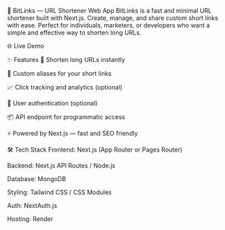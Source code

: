 🚀 BitLinks — URL Shortener Web App
BitLinks is a fast and minimal URL shortener built with Next.js. Create, manage, and share custom short links with ease. Perfect for individuals, marketers, or developers who want a simple and effective way to shorten long URLs.

🌐 Live Demo


✨ Features
🔗 Shorten long URLs instantly

🧠 Custom aliases for your short links

📈 Click tracking and analytics (optional)

👥 User authentication (optional)

📦 API endpoint for programmatic access

⚡ Powered by Next.js — fast and SEO friendly

🛠️ Tech Stack
Frontend: Next.js (App Router or Pages Router)

Backend: Next.js API Routes / Node.js

Database: MongoDB 

Styling: Tailwind CSS / CSS Modules

Auth: NextAuth.js 

Hosting: Render 


